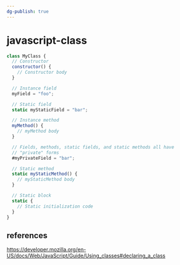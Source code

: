 ```yaml
---
dg-publish: true
---
```

# javascript-class

```js
class MyClass {
  // Constructor
  constructor() {
    // Constructor body
  }

  // Instance field
  myField = "foo";

  // Static field
  static myStaticField = "bar";

  // Instance method
  myMethod() {
    // myMethod body
  }

  // Fields, methods, static fields, and static methods all have
  // "private" forms
  #myPrivateField = "bar";

  // Static method
  static myStaticMethod() {
    // myStaticMethod body
  }

  // Static block
  static {
    // Static initialization code
  }
}
```

## references

<https://developer.mozilla.org/en-US/docs/Web/JavaScript/Guide/Using_classes#declaring_a_class>

